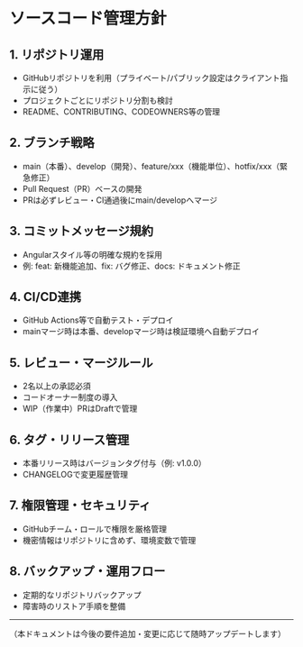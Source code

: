 # ソースコード管理方針

## 1. リポジトリ運用
- GitHubリポジトリを利用（プライベート/パブリック設定はクライアント指示に従う）
- プロジェクトごとにリポジトリ分割も検討
- README、CONTRIBUTING、CODEOWNERS等の管理

## 2. ブランチ戦略
- main（本番）、develop（開発）、feature/xxx（機能単位）、hotfix/xxx（緊急修正）
- Pull Request（PR）ベースの開発
- PRは必ずレビュー・CI通過後にmain/developへマージ

## 3. コミットメッセージ規約
- Angularスタイル等の明確な規約を採用
- 例: feat: 新機能追加、fix: バグ修正、docs: ドキュメント修正

## 4. CI/CD連携
- GitHub Actions等で自動テスト・デプロイ
- mainマージ時は本番、developマージ時は検証環境へ自動デプロイ

## 5. レビュー・マージルール
- 2名以上の承認必須
- コードオーナー制度の導入
- WIP（作業中）PRはDraftで管理

## 6. タグ・リリース管理
- 本番リリース時はバージョンタグ付与（例: v1.0.0）
- CHANGELOGで変更履歴管理

## 7. 権限管理・セキュリティ
- GitHubチーム・ロールで権限を厳格管理
- 機密情報はリポジトリに含めず、環境変数で管理

## 8. バックアップ・運用フロー
- 定期的なリポジトリバックアップ
- 障害時のリストア手順を整備

---

（本ドキュメントは今後の要件追加・変更に応じて随時アップデートします） 